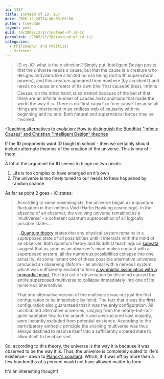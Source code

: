 ```yaml
---
id: 1187
title: Instead of ID, IC?
date: 2005-12-28T14:00:33+00:00
author: tsykoduk
layout: post
guid: 30/2008/12/27/instead-of-id-ic
permalink: /2005/12/28/instead-of-id-ic/
categories:
  - Philosophy! and Politics!
  - Science!
---
```

<blockquote>ID vs. IC: what is the distinction? Simply put, Intelligent Design posits that the universe needs a cause, but that the cause is a creature who designs and plans like a limited human being (but with supernatural powers), and this creature appeared from nowhere (by accident?) and needs no cause or creator of its own (the 'first causeâ€ idea). Infinite Causes, on the other hand, is so named because of the belief that there are an infinite number of causes and conditions that made the world the way it is. There is no 'first cause' or 'one cause' because all things are intertwined in an endless web of causality with no beginning and no end. Both natural and supernatural forces may be involved.</blockquote>
-<a href="http://www.geocities.com/Xenodharma/IDIC.html">Teaching alternatives to evolution: How to distinguish the Buddhist "Infinite Causes" and Christian "Intelligent Design" theories</a>

<p>If the ID proponents want ID taught in school - then we certainly should include alternate theories of the creation of the universe. This is one of them.</p>


A lot of the argument for ID seems to hinge on two points:
<ol>
    <li>Life is too complex to have emerged on it's own</li>
    <li>The universe is too finely tuned to our needs to have happened by random chance</li>
</ol>
As far as point 2 goes - IC states:
<blockquote>According to some cosmologists, the universe began as a quantum fluctuation in the limitless Void (Hartle Hawking cosmology). In the absence of an observer, the evolving universe remained as a 'multiverse' - a coherant quantum superposition of all logically possible states...

<p>...<a href="http://home.btclick.com/scimah/Quantumphenomena.htm">Quantum theory</a> states that any physical system remains in a superposed state of all possibilities until it interacts with the mind of an observer. Both quantum theory and Buddhist teachings on <a href="http://home.btclick.com/scimah/sunyata.htm">sunyata</a> suggest that as soon as an observer's mind makes contact with a superposed system, all the numerous possibilities collapse into one actuality. At some instant one of these possible alternative universes produced an observing lifeform - an animal with a nervous system which was sufficiently evolved to form <a href="http://home.btclick.com/scimah/Symbioticmind.htm">a symbiotic association   with a primordial mind.</a> The first act of observation by this mind caused the entire superposed multiverse to collapse immediately into one of its numerous alternatives.</p>


<p>That one alternative version of the multiverse was not just the first configuration to be inhabitable by mind. The fact that it was the <strong>first</strong> configuration also   guaranteed that it was the<strong> only</strong> configuration. All uninhabited alternative universes, ranging from the nearly-but-not-quite habitable few, to the anarchic and unstructured vast majority, were instantly excluded from potential existence. According to the participatory anthopic principle the evolving multiverse was thus always destined to resolve itself into a sufficiently ordered state to allow itself to be observed.</blockquote>
So, according to this theory, the universe is the way it is because it was observed to be the way it is. Thus, the universe is completely suited to life's existence - down to <a href="http://www.answers.com/topic/planck-s-constant?method=8">Planck's constant</a>. Which, if it was off by more then a few hundredths of a percent would not have allowed matter to form.</p>


<p>It's an interesting thought!</p>